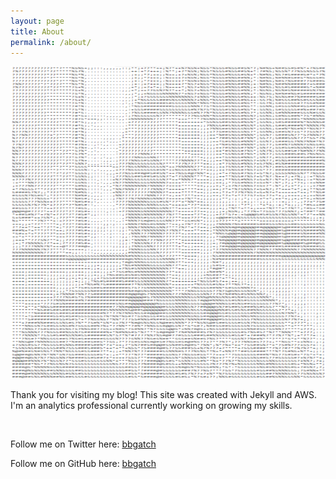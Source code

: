 ```yaml
---
layout: page
title: About
permalink: /about/
---
```


![ASCII Headshot](/images/headshot.png)

Thank you for visiting my blog! This site was created with Jekyll and AWS. I'm an analytics professional currently working on growing my skills.

<br>

Follow me on Twitter here: [bbgatch](https://twitter.com/bbgatch)

Follow me on GitHub here: [bbgatch](https://github.com/bbgatch)